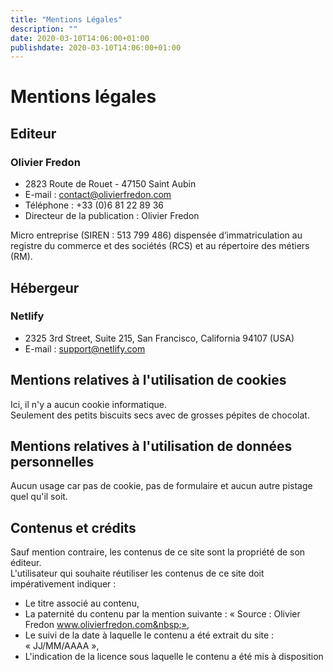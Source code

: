 ```yaml
---
title: "Mentions Légales"
description: ""
date: 2020-03-10T14:06:00+01:00
publishdate: 2020-03-10T14:06:00+01:00
---
```


# Mentions légales

## Editeur

### Olivier Fredon

- 2823 Route de Rouet - 47150 Saint Aubin
- E-mail&nbsp;: contact@olivierfredon.com
- Téléphone&nbsp;: +33&nbsp;(0)6&nbsp;81&nbsp;22&nbsp;89&nbsp;36
- Directeur de la publication&nbsp;: Olivier Fredon

Micro entreprise (SIREN&nbsp;: 513&nbsp;799&nbsp;486) dispensée d’immatriculation au registre du commerce et des sociétés (RCS) et au répertoire des métiers (RM).

## Hébergeur

### Netlify

- 2325 3rd Street, Suite 215, San Francisco, California 94107 (USA)
- E-mail&nbsp;: support@netlify.com

## Mentions relatives à l'utilisation de cookies

Ici, il n'y a aucun cookie informatique.  
Seulement des petits biscuits secs avec de grosses pépites de chocolat.

## Mentions relatives à l'utilisation de données personnelles

Aucun usage car pas de cookie, pas de formulaire et aucun autre pistage quel qu'il soit.

## Contenus et crédits

Sauf mention contraire, les contenus de ce site sont la propriété de son éditeur.  
L'utilisateur qui souhaite réutiliser les contenus de ce site doit impérativement indiquer&nbsp;:

- Le titre associé au contenu,
- La paternité du contenu par la mention suivante&nbsp;: «&nbsp;Source&nbsp;: Olivier Fredon www.olivierfredon.com&nbsp;»,
- Le suivi de la date à laquelle le contenu a été extrait du site&nbsp;: «&nbsp;JJ/MM/AAAA&nbsp;»,
- L'indication de la licence sous laquelle le contenu a été mis à disposition